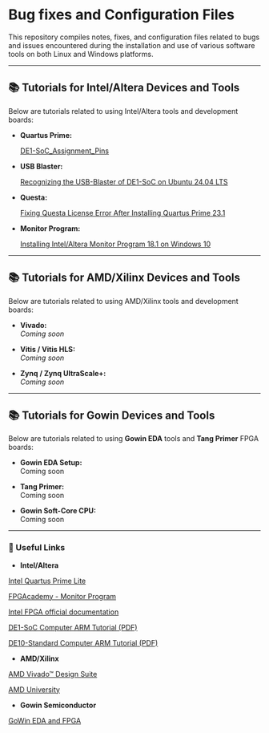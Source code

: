 # Bug fixes and Configuration Files
This repository compiles notes, fixes, and configuration files related to bugs and issues encountered during the installation and use of various software tools on both Linux and Windows platforms.

---

## 📚 Tutorials for Intel/Altera Devices and Tools

Below are tutorials related to using Intel/Altera tools and development boards:

- **Quartus Prime:**
  
  [DE1-SoC_Assignment_Pins](https://github.com/mcleber/Bug_fixes_and_Configuration_Files/blob/main/Intel-Altera/board-settings/DE1_SoC_assignment_pins.qsf)  

- **USB Blaster:**
  
  [Recognizing the USB-Blaster of DE1-SoC on Ubuntu 24.04 LTS](https://github.com/mcleber/Bug_fixes_and_Configuration_Files/blob/main/Intel-Altera/Recognizing%20the%20USB-Blaster%20of%20DE1-SoC%20on%20Ubuntu%2024.04%20LTS.md)

- **Questa:**

  [Fixing Questa License Error After Installing Quartus Prime 23.1](https://github.com/mcleber/Bug_fixes_and_Configuration_Files/blob/main/Intel-Altera/Fixing%20Questa%20License%20Error%20After%20Installing%20Quartus%20Prime%2023.1.md)

- **Monitor Program:**

  [Installing Intel/Altera Monitor Program 18.1 on Windows 10](https://github.com/mcleber/Bug_fixes_and_Configuration_Files/blob/main/Intel-Altera/Installing%20Intel-Altera%20Monitor%20Program%2018.1%20on%20Windows%2010.md)

---

## 📚 Tutorials for AMD/Xilinx Devices and Tools

Below are tutorials related to using AMD/Xilinx tools and development boards:

- **Vivado:**  
  *Coming soon*

- **Vitis / Vitis HLS:**  
  *Coming soon*

- **Zynq / Zynq UltraScale+:**  
  *Coming soon*

---

## 📚 Tutorials for Gowin Devices and Tools

Below are tutorials related to using **Gowin EDA** tools and **Tang Primer** FPGA boards:

- **Gowin EDA Setup:**  
  Coming soon

- **Tang Primer:**  
  Coming soon

- **Gowin Soft-Core CPU:**  
  Coming soon

---

### 🔗 Useful Links

- **Intel/Altera**

[Intel Quartus Prime Lite](https://www.intel.com.br/content/www/br/pt/collections/products/fpga/software/downloads.html?s=Newest)

[FPGAcademy - Monitor Program](https://fpgacademy.org/tools.html)

[Intel FPGA official documentation](https://www.intel.com/content/www/us/en/products/details/fpga.html)

[DE1-SoC Computer ARM Tutorial (PDF)](https://fpgacademy.org/Downloads/DE1-SoC_Computer_ARM.pdf)

[DE10-Standard Computer ARM Tutorial (PDF)](https://fpgacademy.org/Downloads/DE10-Standard_Computer_ARM.pdf) 

- **AMD/Xilinx**

[AMD Vivado™ Design Suite](https://www.xilinx.com/support/download/index.html/content/xilinx/en/downloadNav/vivado-design-tools.html)

[AMD University](https://www.amd.com/pt/corporate/university-program.html)

- **Gowin Semiconductor**

[GoWin EDA and FPGA](https://www.gowinsemi.com/en/)




